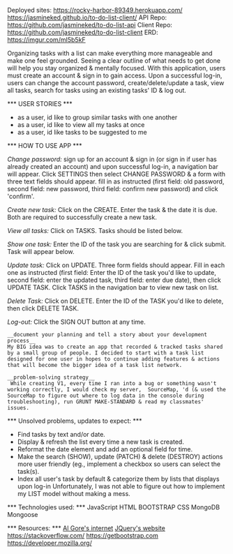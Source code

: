 Deployed sites: https://rocky-harbor-89349.herokuapp.com/
https://jasmineked.github.io/to-do-list-client/
API Repo: https://github.com/jasmineked/to-do-list-api
Client Repo: https://github.com/jasmineked/to-do-list-client
ERD: https://imgur.com/mI5b5kF

Organizing tasks with a list can make everything more manageable and make one feel grounded. Seeing a clear outline of what needs to get done will help you stay organized & mentally focused. With this application, users must create an account & sign in to gain access. Upon a successful log-in, users can change the account password, create/delete/update a task, view all tasks, search for tasks using an existing tasks' ID & log out.

*** USER STORIES ***
- as a user, id like to group similar tasks with one another
- as a user, id like to view all my tasks at once
- as a user, id like tasks to be suggested to me

*** HOW TO USE APP ***

*Change password:* sign up for an account & sign in (or sign in if user has already created an account) and upon successful log-in, a navigation bar will appear. Click SETTINGS then select CHANGE PASSWORD & a form with three text fields should appear. fill in as instructed (first field: old password, second field: new password, third field: confirm new password) and click 'confirm'.

*Create new task:* Click on the CREATE. Enter the task & the date it is due. Both are required to successfully create a new task.

*View all tasks:* Click on TASKS. Tasks should be listed below.

*Show one task:* Enter the ID of the task you are searching for & click submit. Task will appear below.

*Update task:* Click on UPDATE. Three form fields should appear. Fill in each one as instructed (first field: Enter the ID of the task you'd like to update, second field: enter the updated task, third field: enter due date), then click UPDATE TASK. Click TASKS in the navigation bar to view new task on list.

*Delete Task:* Click on DELETE. Enter the ID of the TASK you'd like to delete, then click DELETE TASK.

*Log-out:* Click the SIGN OUT button at any time.

    __document your planning and tell a story about your development process__
    My BIG idea was to create an app that recorded & tracked tasks shared by a small group of people. I decided to start with a task list designed for one user in hopes to continue adding features & actions that will become the bigger idea of a task list network.

    __problem-solving strategy__
     While creating V1, every time I ran into a bug or something wasn't working correctly, I would check my server,  SourceMap, 'd (& used the SourceMap to figure out where to log data in the console during troubleshooting), run GRUNT MAKE-STANDARD & read my classmates' issues.

*** Unsolved problems, updates to expect: ***
- Find tasks by text and/or date.
- Display & refresh the list every time a new task is created.
- Reformat the date element and add an optional field for time.
- Make the search (SHOW), update (PATCH) & delete (DESTROY) actions more user friendly (eg., implement a checkbox so users can select the task(s).
- Index all user's task by default & categorize them by lists that displays upon log-in
Unfortunately, I was not able to figure out how to implement my LIST model without making a mess.

*** Technologies used: ***
JavaScript
HTML
BOOTSTRAP
CSS
MongoDB
Mongoose

*** Resources: ***
[Al Gore's internet](google.com)
[JQuery's website](https://api.jquery.com/)
https://stackoverflow.com/
https://getbootstrap.com
https://developer.mozilla.org/
